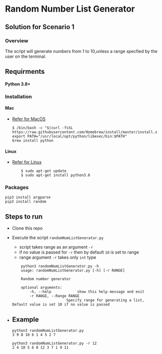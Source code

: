 # Random Number List Generator

## Solution for Scenario 1

### Overview

The script will generate numbers from 1 to 10,unless a range specfied by the user on the terminal.

## Requirments

#### Python 3.8+


### Installation
#### Mac
- [Refer for MacOS](https://docs.python-guide.org/starting/install3/osx/)
    ```
    $ /bin/bash -c "$(curl -fsSL https://raw.githubusercontent.com/Homebrew/install/master/install.sh)"
    export PATH="/usr/local/opt/python/libexec/bin:$PATH"
    brew install python
   ```
#### Linux
- [Refer for Linux](https://docs.python-guide.org/starting/install3/linux/)
    ```
        $ sudo apt-get update
        $ sudo apt-get install python3.6
    ```
### Packages
``` 
pip3 install argparse
pip3 install random
```

## Steps to run

- Clone this repo
- Execute the script `randomNumListGenerator.py`
    - script takes range as an argument `-r`
    - if no value is passed for `-r` then by default `10` is set to range
    - range argument `-r` takes only `int` type  

    ```
        python3 randomNumListGenerator.py -h
        usage: randomNumListGenerator.py [-h] [-r RANGE]
    
        Random number generator
    
        optional arguments:
            -h, --help            show this help message and exit
            -r RANGE, --Range RANGE
                             Specify range for generating a list, Default value is set 10 if no value is passed
    ``` 
- ## Example
    ```
    python3 randomNumListGenerator.py
    3 9 8 10 6 1 4 5 2 7
    ```
    ```
    python3 randomNumListGenerator.py -r 12
    2 4 10 5 6 8 12 3 7 1 9 11
    ```